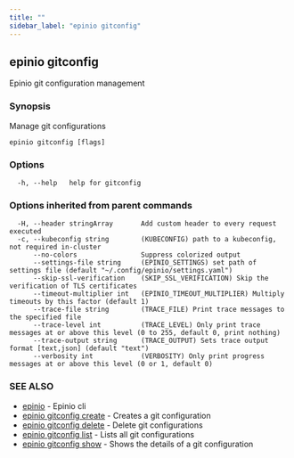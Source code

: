 ```yaml
---
title: ""
sidebar_label: "epinio gitconfig"
---
```

## epinio gitconfig

Epinio git configuration management

### Synopsis

Manage git configurations

```
epinio gitconfig [flags]
```

### Options

```
  -h, --help   help for gitconfig
```

### Options inherited from parent commands

```
  -H, --header stringArray       Add custom header to every request executed
  -c, --kubeconfig string        (KUBECONFIG) path to a kubeconfig, not required in-cluster
      --no-colors                Suppress colorized output
      --settings-file string     (EPINIO_SETTINGS) set path of settings file (default "~/.config/epinio/settings.yaml")
      --skip-ssl-verification    (SKIP_SSL_VERIFICATION) Skip the verification of TLS certificates
      --timeout-multiplier int   (EPINIO_TIMEOUT_MULTIPLIER) Multiply timeouts by this factor (default 1)
      --trace-file string        (TRACE_FILE) Print trace messages to the specified file
      --trace-level int          (TRACE_LEVEL) Only print trace messages at or above this level (0 to 255, default 0, print nothing)
      --trace-output string      (TRACE_OUTPUT) Sets trace output format [text,json] (default "text")
      --verbosity int            (VERBOSITY) Only print progress messages at or above this level (0 or 1, default 0)
```

### SEE ALSO

* [epinio](../epinio.md)	 - Epinio cli
* [epinio gitconfig create](./epinio_gitconfig_create.md)	 - Creates a git configuration
* [epinio gitconfig delete](./epinio_gitconfig_delete.md)	 - Delete git configurations
* [epinio gitconfig list](./epinio_gitconfig_list.md)	 - Lists all git configurations
* [epinio gitconfig show](./epinio_gitconfig_show.md)	 - Shows the details of a git configuration

